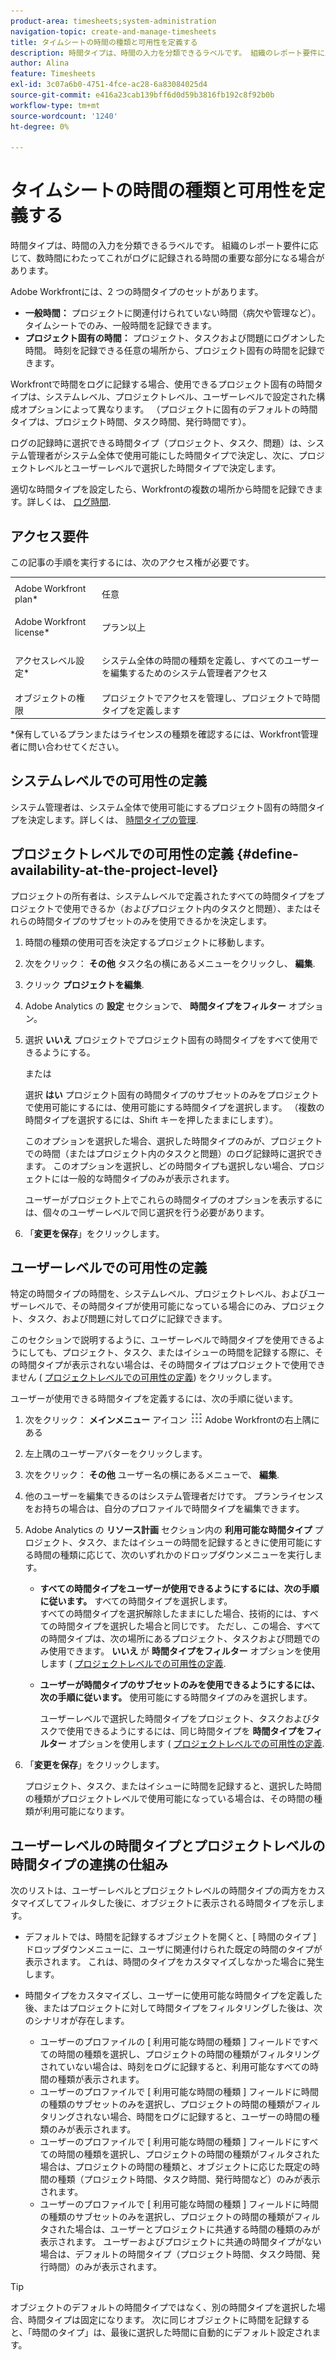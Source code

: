 ```yaml
---
product-area: timesheets;system-administration
navigation-topic: create-and-manage-timesheets
title: タイムシートの時間の種類と可用性を定義する
description: 時間タイプは、時間の入力を分類できるラベルです。 組織のレポート要件に応じて、数時間にわたってこれがログに記録される時間の重要な部分になる場合があります。
author: Alina
feature: Timesheets
exl-id: 3c07a6b0-4751-4fce-ac28-6a83084025d4
source-git-commit: e416a23cab139bff6d0d59b3816fb192c8f92b0b
workflow-type: tm+mt
source-wordcount: '1240'
ht-degree: 0%

---
```


# タイムシートの時間の種類と可用性を定義する

時間タイプは、時間の入力を分類できるラベルです。 組織のレポート要件に応じて、数時間にわたってこれがログに記録される時間の重要な部分になる場合があります。

Adobe Workfrontには、2 つの時間タイプのセットがあります。

* **一般時間：** プロジェクトに関連付けられていない時間（病欠や管理など）。 タイムシートでのみ、一般時間を記録できます。
* **プロジェクト固有の時間：** プロジェクト、タスクおよび問題にログオンした時間。 時刻を記録できる任意の場所から、プロジェクト固有の時間を記録できます。

Workfrontで時間をログに記録する場合、使用できるプロジェクト固有の時間タイプは、システムレベル、プロジェクトレベル、ユーザーレベルで設定された構成オプションによって異なります。 （プロジェクトに固有のデフォルトの時間タイプは、プロジェクト時間、タスク時間、発行時間です）。

ログの記録時に選択できる時間タイプ（プロジェクト、タスク、問題）は、システム管理者がシステム全体で使用可能にした時間タイプで決定し、次に、プロジェクトレベルとユーザーレベルで選択した時間タイプで決定します。

適切な時間タイプを設定したら、Workfrontの複数の場所から時間を記録できます。詳しくは、 [ログ時間](../../timesheets/create-and-manage-timesheets/log-time.md).

## アクセス要件

この記事の手順を実行するには、次のアクセス権が必要です。

<table style="table-layout:auto"> 
 <col> 
 </col> 
 <col> 
 </col> 
 <tbody> 
  <tr> 
   <td role="rowheader">Adobe Workfront plan*</td> 
   <td> <p>任意</p> </td> 
  </tr> 
  <tr> 
   <td role="rowheader">Adobe Workfront license*</td> 
   <td> <p>プラン以上</p> </td> 
  </tr> 
  <tr> 
   <td role="rowheader">アクセスレベル設定*</td> 
   <td> <p>システム全体の時間の種類を定義し、すべてのユーザーを編集するためのシステム管理者アクセス</p> </td> 
  </tr> 
  <tr> 
   <td role="rowheader">オブジェクトの権限</td> 
   <td>プロジェクトでアクセスを管理し、プロジェクトで時間タイプを定義します</td> 
  </tr> 
 </tbody> 
</table>

&#42;保有しているプランまたはライセンスの種類を確認するには、Workfront管理者に問い合わせてください。

## システムレベルでの可用性の定義

システム管理者は、システム全体で使用可能にするプロジェクト固有の時間タイプを決定します。詳しくは、 [時間タイプの管理](../../administration-and-setup/set-up-workfront/configure-timesheets-schedules/hour-types.md).

## プロジェクトレベルでの可用性の定義 {#define-availability-at-the-project-level}

プロジェクトの所有者は、システムレベルで定義されたすべての時間タイプをプロジェクトで使用できるか（およびプロジェクト内のタスクと問題）、またはそれらの時間タイプのサブセットのみを使用できるかを決定します。 

1. 時間の種類の使用可否を決定するプロジェクトに移動します。
1. 次をクリック： **その他** タスク名の横にあるメニューをクリックし、 **編集**.

1. クリック **プロジェクトを編集**.
1. Adobe Analytics の **設定** セクションで、 **時間タイプをフィルター** オプション。

1. 選択 **いいえ** プロジェクトでプロジェクト固有の時間タイプをすべて使用できるようにする。

   または

   選択 **はい** プロジェクト固有の時間タイプのサブセットのみをプロジェクトで使用可能にするには、使用可能にする時間タイプを選択します。 （複数の時間タイプを選択するには、Shift キーを押したままにします）。

   このオプションを選択した場合、選択した時間タイプのみが、プロジェクトでの時間（またはプロジェクト内のタスクと問題）のログ記録時に選択できます。 このオプションを選択し、どの時間タイプも選択しない場合、プロジェクトには一般的な時間タイプのみが表示されます。

   ユーザーがプロジェクト上でこれらの時間タイプのオプションを表示するには、個々のユーザーレベルで同じ選択を行う必要があります。

1. 「**変更を保存**」をクリックします。

## ユーザーレベルでの可用性の定義

特定の時間タイプの時間を、システムレベル、プロジェクトレベル、およびユーザーレベルで、その時間タイプが使用可能になっている場合にのみ、プロジェクト、タスク、および問題に対してログに記録できます。

このセクションで説明するように、ユーザーレベルで時間タイプを使用できるようにしても、プロジェクト、タスク、またはイシューの時間を記録する際に、その時間タイプが表示されない場合は、その時間タイプはプロジェクトで使用できません ( [プロジェクトレベルでの可用性の定義](#define-availability-at-the-project-level)) をクリックします。

ユーザーが使用できる時間タイプを定義するには、次の手順に従います。

1. 次をクリック： **メインメニュー** アイコン ![](assets/main-menu-icon.png) Adobe Workfrontの右上隅にある

1. 左上隅のユーザーアバターをクリックします。
1. 次をクリック： **その他** ユーザー名の横にあるメニューで、 **編集**.

1. 他のユーザーを編集できるのはシステム管理者だけです。 プランライセンスをお持ちの場合は、自分のプロファイルで時間タイプを編集できます。
1. Adobe Analytics の **リソース計画** セクション内の **利用可能な時間タイプ** プロジェクト、タスク、またはイシューの時間を記録するときに使用可能にする時間の種類に応じて、次のいずれかのドロップダウンメニューを実行します。

   * **すべての時間タイプをユーザーが使用できるようにするには、次の手順に従います。** すべての時間タイプを選択します。\
     すべての時間タイプを選択解除したままにした場合、技術的には、すべての時間タイプを選択した場合と同じです。 ただし、この場合、すべての時間タイプは、次の場所にあるプロジェクト、タスクおよび問題でのみ使用できます。 **いいえ** が **時間タイプをフィルター** オプションを使用します ( [プロジェクトレベルでの可用性の定義](#define-availability-at-the-project-level).
   * **ユーザーが時間タイプのサブセットのみを使用できるようにするには、次の手順に従います。** 使用可能にする時間タイプのみを選択します。

     ユーザーレベルで選択した時間タイプをプロジェクト、タスクおよびタスクで使用できるようにするには、同じ時間タイプを **時間タイプをフィルター** オプションを使用します ( [プロジェクトレベルでの可用性の定義](#define-availability-at-the-project-level).

1. 「**変更を保存**」をクリックします。

   プロジェクト、タスク、またはイシューに時間を記録すると、選択した時間の種類がプロジェクトレベルで使用可能になっている場合は、その時間の種類が利用可能になります。


## ユーザーレベルの時間タイプとプロジェクトレベルの時間タイプの連携の仕組み

次のリストは、ユーザーレベルとプロジェクトレベルの時間タイプの両方をカスタマイズしてフィルタした後に、オブジェクトに表示される時間タイプを示します。

* デフォルトでは、時間を記録するオブジェクトを開くと、[ 時間のタイプ ] ドロップダウンメニューに、ユーザに関連付けられた既定の時間のタイプが表示されます。 これは、時間のタイプをカスタマイズしなかった場合に発生します。

* 時間タイプをカスタマイズし、ユーザーに使用可能な時間タイプを定義した後、またはプロジェクトに対して時間タイプをフィルタリングした後は、次のシナリオが存在します。

   * ユーザーのプロファイルの [ 利用可能な時間の種類 ] フィールドですべての時間の種類を選択し、プロジェクトの時間の種類がフィルタリングされていない場合は、時刻をログに記録すると、利用可能なすべての時間の種類が表示されます。
   * ユーザーのプロファイルで [ 利用可能な時間の種類 ] フィールドに時間の種類のサブセットのみを選択し、プロジェクトの時間の種類がフィルタリングされない場合、時間をログに記録すると、ユーザーの時間の種類のみが表示されます。
   * ユーザーのプロファイルで [ 利用可能な時間の種類 ] フィールドにすべての時間の種類を選択し、プロジェクトの時間の種類がフィルタされた場合は、プロジェクトの時間の種類と、オブジェクトに応じた既定の時間の種類（プロジェクト時間、タスク時間、発行時間など）のみが表示されます。
   * ユーザーのプロファイルで [ 利用可能な時間の種類 ] フィールドに時間の種類のサブセットのみを選択し、プロジェクトの時間の種類がフィルタされた場合は、ユーザーとプロジェクトに共通する時間の種類のみが表示されます。 ユーザーおよびプロジェクトに共通の時間タイプがない場合は、デフォルトの時間タイプ（プロジェクト時間、タスク時間、発行時間）のみが表示されます。

>[!TIP]
>
>   オブジェクトのデフォルトの時間タイプではなく、別の時間タイプを選択した場合、時間タイプは固定になります。 次に同じオブジェクトに時間を記録すると、「時間のタイプ」は、最後に選択した時間に自動的にデフォルト設定されます。

